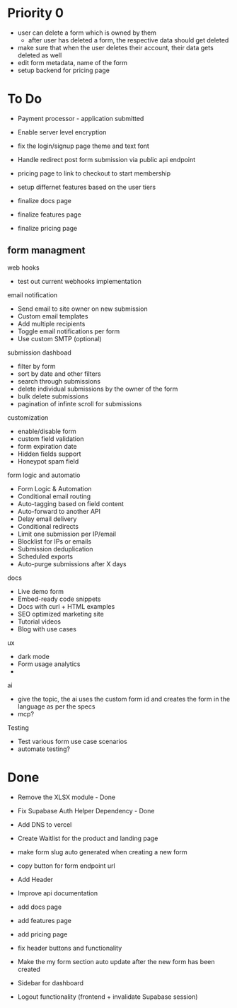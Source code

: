 # Priority 0
- user can delete a form which is owned by them
    - after user has deleted a form, the respective data should get deleted
- make sure that when the user deletes their account, their data gets deleted as well
- edit form metadata, name of the form
- setup backend for pricing page

# To Do
- Payment processor - application submitted
- Enable server level encryption
- fix the login/signup page theme and text font
- Handle redirect post form submission via public api endpoint
- pricing page to link to checkout to start membership 
- setup differnet features based on the user tiers

- finalize docs page
- finalize features page
- finalize pricing page

form managment 
- 

web hooks
- test out current webhooks implementation

email notification
- Send email to site owner on new submission
- Custom email templates
- Add multiple recipients
- Toggle email notifications per form
- Use custom SMTP (optional)

submission dashboad
- filter by form
- sort by date and other filters
- search through submissions 
- delete individual submissions by the owner of the form
- bulk delete submissions
- pagination of infinte scroll for submissions

customization 
- enable/disable form
- custom field validation
- form expiration date
- Hidden fields support
- Honeypot spam field 


form logic and automatio
- Form Logic & Automation
- Conditional email routing
- Auto-tagging based on field content
- Auto-forward to another API
- Delay email delivery
- Conditional redirects
- Limit one submission per IP/email
- Blocklist for IPs or emails
- Submission deduplication
- Scheduled exports
- Auto-purge submissions after X days

docs
- Live demo form
- Embed-ready code snippets
- Docs with curl + HTML examples
- SEO optimized marketing site
- Tutorial videos
- Blog with use cases

ux
- dark mode
- Form usage analytics
- 

ai 
- give the topic, the ai uses the custom form id and creates the form in the language as per the specs
- mcp?

Testing
- Test various form use case scenarios
- automate testing?



# Done

- Remove the XLSX module - Done
- Fix Supabase Auth Helper Dependency - Done
- Add DNS to vercel
- Create Waitlist for the product and landing page
- make form slug auto generated when creating a new form
- copy button for form endpoint url
- Add Header

- Improve api documentation
- add docs page
- add features page
- add pricing page
- fix header buttons and functionality
- Make the my form section auto update after the new form has been created
- Sidebar for dashboard
- Logout functionality (frontend + invalidate Supabase session) 